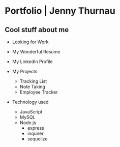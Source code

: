 # Portfolio | Jenny Thurnau

## Cool stuff about me

* Looking for Work

* My Wonderful Resume

* My LinkedIn Profile

* My Projects
    * Tracking List
    * Note Taking
    * Employee Tracker

* Technology used
    * JavaScript
    * MySQL
    * Node.js
        * express
        * inquirer
        * sequelize